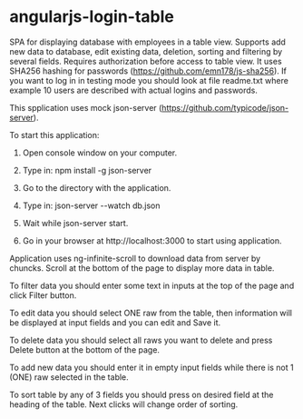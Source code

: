 # angularjs-login-table

SPA for displaying database with employees in a table view. Supports add new data to database, edit existing data, deletion, sorting and filtering by several fields. Requires authorization before access to table view. It uses SHA256 hashing for passwords (https://github.com/emn178/js-sha256). If you want to log in in testing mode you should look at file readme.txt where example 10 users are described with actual logins and passwords. 

This spplication uses mock json-server (https://github.com/typicode/json-server).

To start this application:

1) Open console window on your computer.

2) Type in:  npm install -g json-server

3) Go to the directory with the application.

4) Type in: json-server --watch db.json

5) Wait while json-server start.

6) Go in your browser at  http://localhost:3000 to start using application. 

Application uses ng-infinite-scroll to download data from server by chuncks. Scroll at the bottom of the page to display more data in table.

To filter data you should enter some text in inputs at the top of the page and click Filter button.

To edit data you should select ONE raw from the table, then information will be displayed at input fields and you can edit and Save it.

To delete data you should select all raws you want to delete and press Delete button at the bottom of the page.

To add new data you should enter it in empty input fields while there is not 1 (ONE) raw selected in the table.

To sort table by any of 3 fields you should press on desired field at the heading of the table. Next clicks will change order of sorting.
